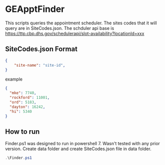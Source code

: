 # GEApptFinder

This scripts queries the appointment scheduler. The sites codes that it will query are in SiteCodes.json. The schduler api base is https://ttp.cbp.dhs.gov/schedulerapi/slot-availability?locationId=xxx

## SiteCodes.json Format

```json
{
    "site-name": "site-id",
}
```

example
```json
{
  "mke": 7740,
  "rockford": 11001,
  "ord": 5183,
  "dayton": 16242,
  "hi": 5340
}
```

## How to run

Finder.ps1 was designed to run in powershell 7. Wasn't tested with any prior version. Create data folder and create SiteCodes.json file in data folder.

```powershell
.\Finder.ps1
```